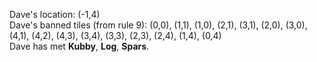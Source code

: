 Dave's location: (-1,4)  
Dave's banned tiles (from rule 9): (0,0), (1,1), (1,0), (2,1), (3,1), (2,0), (3,0), (4,1), (4,2), (4,3), (3,4), (3,3), (2,3), (2,4), (1,4), (0,4)  
Dave has met **Kubby**, **Log**, **Spars**.
